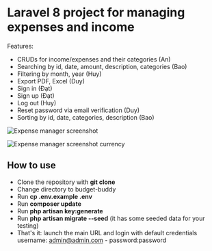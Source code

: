 # Laravel 8 project for managing expenses and income

Features:
- CRUDs for income/expenses and their categories (An)
- Searching by id, date, amount, description, categories (Bao)
- Filtering by month, year (Huy)
- Export PDF, Excel (Duy)
- Sign in (Đạt)
- Sign up (Đạt)
- Log out (Huy)
- Reset password via email verification (Duy)
- Sorting by id, date, categories, description (Bao)

![Expense manager screenshot](https://laraveldaily.com/wp-content/uploads/2019/09/laravel-expenses-manager-reports.png)

![Expense manager screenshot currency](https://laraveldaily.com/wp-content/uploads/2019/09/laravel-expenses-manager-table.png)

## How to use

- Clone the repository with __git clone__
- Change directory to budget-buddy
- Run __cp .env.example .env__
- Run __composer update__
- Run __php artisan key:generate__
- Run __php artisan migrate --seed__ (it has some seeded data for your testing)
- That's it: launch the main URL and login with default credentials  username: admin@admin.com - password:password
